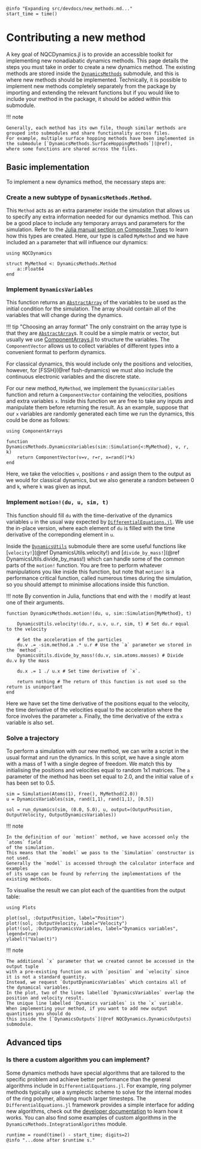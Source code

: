 ```@setup logging
@info "Expanding src/devdocs/new_methods.md..."
start_time = time()
```

# Contributing a new method

A key goal of NQCDynamics.jl is to provide an accessible toolkit for implementing new nonadiabatic dynamics methods.
This page details the steps you must take in order to create a new dynamics method.
The existing methods are stored inside the [`DynamicsMethods`](@ref) submodule, and this is where new methods should be implemented.
Technically, it is possible to implement new methods completely separately from the package by importing and extending
the relevant functions but if you would like to include your method in the package, it should be added within this submodule.

!!! note

    Generally, each method has its own file, though similar methods are grouped into submodules and share functionality across files.
    For example, multiple surface hopping methods have been implemented in the submodule [`DynamicsMethods.SurfaceHoppingMethods`](@ref),
    where some functions are shared across the files. 

## Basic implementation

To implement a new dynamics method, the necessary steps are:

### Create a new subtype of `DynamicsMethods.Method`.

This `Method` acts as an extra parameter inside the simulation that allows us to specify
any extra information needed for our dynamics method.
This can be a good place to include any temporary arrays and parameters for the simulation.
Refer to the [Julia manual section on Composite Types](https://docs.julialang.org/en/v1/manual/types/#Composite-Types)
to learn how this types are created.
Here, our type is called `MyMethod` and we have included an `a` parameter that will influence our dynamics:
```@example mymethod
using NQCDynamics

struct MyMethod <: DynamicsMethods.Method
    a::Float64
end
```

### Implement `DynamicsVariables`

This function returns an [`AbstractArray`](https://docs.julialang.org/en/v1/manual/arrays/)
of the variables to be used as the initial condition for the simulation.
The array should contain all of the variables that will change during the dynamics.

!!! tip "Choosing an array format"
    The only constraint on the array type is that they are [`AbstractArray`](https://docs.julialang.org/en/v1/manual/arrays/)s.
    It could be a simple matrix or vector, but usually we use [ComponentArrays.jl](https://github.com/jonniedie/ComponentArrays.jl) to structure the variables.
    The `ComponentVector` allows us to collect variables of different types into a convenient format to perform dynamics.

For classical dynamics, this would include only the positions and velocities,
however, for [FSSH](@ref fssh-dynamics) we must also include the continuous electronic variables
and the discrete state.

For our new method, `MyMethod`, we implement the `DynamicsVariables` function and return a `ComponentVector` containing
the velocities, positions and extra variables `x`.
Inside this function we are free to take any inputs and manipulate them before returning the result.
As an example, suppose that our `x` variables are randomly generated each time we run the dynamics,
this could be done as follows:
```@example mymethod
using ComponentArrays

function DynamicsMethods.DynamicsVariables(sim::Simulation{<:MyMethod}, v, r, k)
    return ComponentVector(v=v, r=r, x=rand()*k)
end
```
Here, we take the velocities `v`, positions `r` and assign them to the output as we would for classical dynamics,
but we also generate a random between 0 and `k`, where `k` was given as input.

### Implement `motion!(du, u, sim, t)`

This function should fill `du` with the time-derivative of the dynamics variables `u` in the
usual way expected by [`DifferentialEquations.jl`](https://diffeq.sciml.ai/stable/tutorials/ode_example/#Example-2:-Solving-Systems-of-Equations).
We use the in-place version, where each element of `du` is filled with the time derivative of
the correponding element in `u`.

Inside the [`DynamicsUtils`](@ref) submodule there are some useful functions like [`velocity!`](@ref DynamicsUtils.velocity!) and
[`divide_by_mass!`](@ref DynamicsUtils.divide_by_mass!) which can handle some of the common parts of the `motion!` function.
You are free to perform whatever manipulations you like inside this function, but note that
`motion!` is a performance critical function, called numerous times during the simulation,
so you should attempt to minimise allocations inside this function.

!!! note
    By convention in Julia, functions that end with the `!` modify at least one of their arguments.

```@example mymethod
function DynamicsMethods.motion!(du, u, sim::Simulation{MyMethod}, t)

    DynamicsUtils.velocity!(du.r, u.v, u.r, sim, t) # Set du.r equal to the velocity

    # Set the acceleration of the particles
    du.v .= -sim.method.a .* u.r # Use the `a` parameter we stored in the `method`.
    DynamicsUtils.divide_by_mass!(du.v, sim.atoms.masses) # Divide du.v by the mass

    du.x .= 1 ./ u.x # Set time derivative of `x`.

    return nothing # The return of this function is not used so the return is unimportant
end
```

Here we have set the time derivative of the positions equal to the velocity,
the time derivative of the velocities equal to the acceleration where the force
involves the parameter `a`.
Finally, the time derivative of the extra `x` variable is also set.

### Solve a trajectory

To perform a simulation with our new method, we can write a script in the usual format
and run the dynamics.
In this script, we have a single atom with a mass of 1 with a single degree of freedom.
We match this by initialising the positions and velocities equal to random 1x1 matrices. 
The `a` parameter of the method has been set equal to 2.0, and the initial
value of `x` has been set to 0.5.

```@example mymethod
sim = Simulation(Atoms(1), Free(), MyMethod(2.0))
u = DynamicsVariables(sim, rand(1,1), rand(1,1), [0.5])

sol = run_dynamics(sim, (0.0, 5.0), u, output=(OutputPosition, OutputVelocity, OutputDynamicsVariables))
```

!!! note

    In the definition of our `motion!` method, we have accessed only the `atoms` field
    of the simulation.
    This means that the `model` we pass to the `Simulation` constructor is not used.
    Generally the `model` is accessed through the calculator interface and examples
    of its usage can be found by referring the implementations of the existing methods.

To visualise the result we can plot each of the quantities from the output table:
```@example mymethod
using Plots

plot(sol, :OutputPosition, label="Position")
plot!(sol, :OutputVelocity, label="Velocity")
plot!(sol, :OutputDynamicsVariables, label="Dynamics variables", legend=true)
ylabel!("Value(t)")
```

!!! note 

    The additional `x` parameter that we created cannot be accessed in the output tuple
    with a pre-existing function as with `position` and `velocity` since it is not a standard quantity.
    Instead, we request `OutputDynamicsVariables` which contains all of the dynamical variables.
    In the plot, two of the lines labelled `DynamicsVariables` overlap the position and velocity result.
    The unique line labelled `Dynamics variables` is the `x` variable.
    When implementing your method, if you want to add new output quantities you should do
    this inside the [`DynamicsOutputs`](@ref NQCDynamics.DynamicsOutputs) submodule.

## Advanced tips

### Is there a custom algorithm you can implement?

Some dynamics methods have special algorithms that are tailored to the specific problem
and achieve better performance than the general algorithms include in
`DifferentialEquations.jl`.
For example, ring polymer methods typically use a symplectic scheme to solve for the
internal modes of the ring polymer, allowing much larger timesteps.
The `DifferentialEquations.jl` framework provides a simple interface for adding new
algorithms, check out the [developer documentation](https://devdocs.sciml.ai/dev/)
to learn how it works.
You can also find some examples of custom algorithms in the `DynamicsMethods.IntegrationAlgorithms` module.
```@setup logging
runtime = round(time() - start_time; digits=2)
@info "...done after $runtime s."
```
